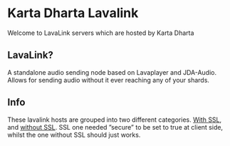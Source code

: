# Karta Dharta Lavalink
Welcome to LavaLink servers which are hosted by Karta Dharta

## LavaLink?

 A standalone audio sending node based on Lavaplayer and JDA-Audio. Allows for sending audio without it ever reaching any of your shards.

<!-- [📃 Lavalink SSL](ssl.md){ .md-button }
[📜 Lavalink without SSL](non-ssl.md){ .md-button }
[FAQs](faq.md){ .md-button } -->

## Info

These lavalink hosts are grouped into two different categories. [With SSL](docs/ssl.md), and [without SSL](docs/non-ssl.md). SSL one needed ”secure” to be set to true at client side, whilst the one without SSL should just works.
